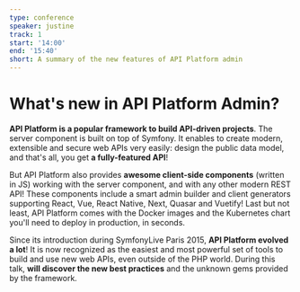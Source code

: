 ```yaml
---
type: conference
speaker: justine
track: 1
start: '14:00'
end: '15:40'
short: A summary of the new features of API Platform admin
---
```


# What's new in API Platform Admin?

**API Platform is a popular framework to build API-driven projects**. The server component is built on top of Symfony. It enables to create modern, extensible and secure web APIs very easily: design the public data model, and that's all, you get **a fully-featured API**!

But API Platform also provides **awesome client-side components** (written in JS) working with the server component, and with any other modern REST API! These components include a smart admin builder and client generators supporting React, Vue, React Native, Next, Quasar and Vuetify! Last but not least, API Platform comes with the Docker images and the Kubernetes chart you'll need to deploy in production, in seconds.

Since its introduction during SymfonyLive Paris 2015, **API Platform evolved a lot**! It is now recognized as the easiest and most powerful set of tools to build and use new web APIs, even outside of the PHP world. During this talk, **will discover the new best practices** and the unknown gems provided by the framework.
